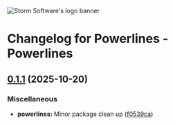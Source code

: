 ![Storm Software's logo banner](https://public.storm-cdn.com/brand-banner.png)

# Changelog for Powerlines - Powerlines

## [0.1.1](https://github.com/storm-software/powerlines/releases/tag/powerlines%400.1.1) (2025-10-20)

### Miscellaneous

- **powerlines:** Minor package clean up
  ([f0539ca](https://github.com/storm-software/powerlines/commit/f0539ca))
